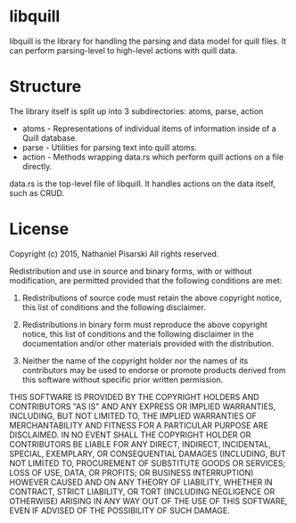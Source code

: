 # libquill
libquill is the library for handling the parsing and data model for quill files. It can
perform parsing-level to high-level actions with quill data.

# Structure
The library itself is split up into 3 subdirectories: atoms, parse, action

* atoms  - Representations of individual items of information inside of a Quill database.
* parse  - Utilities for parsing text into quill atoms.
* action - Methods wrapping data.rs which perform quill actions on a file directly.

data.rs is the top-level file of libquill. It handles actions on the data itself, such as CRUD.

# License
Copyright (c) 2015, Nathaniel Pisarski
All rights reserved.

Redistribution and use in source and binary forms, with or without modification, are permitted provided that the following conditions are met:

1. Redistributions of source code must retain the above copyright notice, this list of conditions and the following disclaimer.

2. Redistributions in binary form must reproduce the above copyright notice, this list of conditions and the following disclaimer in the documentation and/or other materials provided with the distribution.

3. Neither the name of the copyright holder nor the names of its contributors may be used to endorse or promote products derived from this software without specific prior written permission.

THIS SOFTWARE IS PROVIDED BY THE COPYRIGHT HOLDERS AND CONTRIBUTORS "AS IS" AND ANY EXPRESS OR IMPLIED WARRANTIES, INCLUDING, BUT NOT LIMITED TO, THE IMPLIED WARRANTIES OF MERCHANTABILITY AND FITNESS FOR A PARTICULAR PURPOSE ARE DISCLAIMED. IN NO EVENT SHALL THE COPYRIGHT HOLDER OR CONTRIBUTORS BE LIABLE FOR ANY DIRECT, INDIRECT, INCIDENTAL, SPECIAL, EXEMPLARY, OR CONSEQUENTIAL DAMAGES (INCLUDING, BUT NOT LIMITED TO, PROCUREMENT OF SUBSTITUTE GOODS OR SERVICES; LOSS OF USE, DATA, OR PROFITS; OR BUSINESS INTERRUPTION) HOWEVER CAUSED AND ON ANY THEORY OF LIABILITY, WHETHER IN CONTRACT, STRICT LIABILITY, OR TORT (INCLUDING NEGLIGENCE OR OTHERWISE) ARISING IN ANY WAY OUT OF THE USE OF THIS SOFTWARE, EVEN IF ADVISED OF THE POSSIBILITY OF SUCH DAMAGE.

